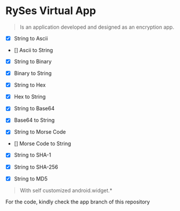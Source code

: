 # RySes Virtual App
> Is an application developed and designed as an encryption app.

- [x] String to Ascii

- [] Ascii to String
  
- [x] String to Binary

- [x] Binary to String

- [x] String to Hex

- [x] Hex to String

- [x] String to Base64

- [x] Base64 to String

- [x] String to Morse Code

- [] Morse Code to String
  
- [x] String to SHA-1

- [x] String to SHA-256

- [x] String to MD5


> With self customized android.widget.*

For the code, kindly check the app branch of this repository
